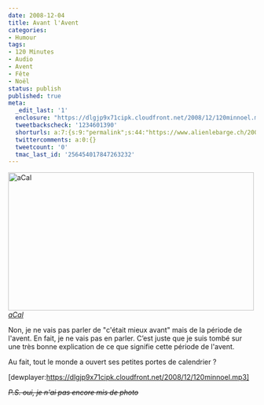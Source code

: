 ```yaml
---
date: 2008-12-04
title: Avant l'Avent
categories:
- Humour
tags:
- 120 Minutes
- Audio
- Avent
- Fête
- Noël
status: publish
published: true
meta:
  _edit_last: '1'
  enclosure: "https://dlgjp9x71cipk.cloudfront.net/2008/12/120minnoel.mp3\r\n3890551\r\naudio/mpeg\r\n"
  tweetbackscheck: '1234601390'
  shorturls: a:7:{s:9:"permalink";s:44:"https://www.alienlebarge.ch/2008/12/04/avant/";s:7:"tinyurl";s:25:"https://tinyurl.com/dzymwe";s:4:"isgd";s:17:"https://is.gd/ikhc";s:5:"bitly";s:20:"https://bit.ly/30Pdsl";s:5:"snipr";s:22:"https://snipr.com/b9xt9";s:5:"snurl";s:22:"https://snurl.com/b9xt9";s:7:"snipurl";s:24:"https://snipurl.com/b9xt9";}
  twittercomments: a:0:{}
  tweetcount: '0'
  tmac_last_id: '256454017847263232'
---
```

<img src="https://farm4.static.flickr.com/3235/3086973394_21148fe562.jpg" alt="aCal" width="500" height="281" />
<a title="aCal de alienlebarge, sur Flickr" href="https://www.flickr.com/photos/alienlebarge/3086973394/"><em>aCal</em></a>

<a title="aCal de alienlebarge, sur Flickr" href="https://www.flickr.com/photos/alienlebarge/3086973394/"></a>Non, je ne vais pas parler de "c'était mieux avant" mais de la période de l'avent. En fait, je ne vais pas en parler. C’est juste que je suis tombé sur une très bonne explication de ce que signifie cette période de l'avent.

Au fait, tout le monde a ouvert ses petites portes de calendrier ?

[dewplayer:https://dlgjp9x71cipk.cloudfront.net/2008/12/120minnoel.mp3]

<em><span style="text-decoration: line-through;">P.S. oui, je n'ai pas encore mis de photo</span></em>
